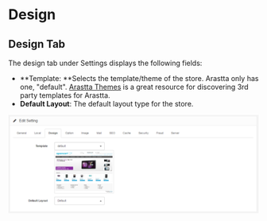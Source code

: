 Design
======

Design Tab
----------

The design tab under Settings displays the following fields:

- **Template: **Selects the template/theme of the store. Arastta only has one, "default". [Arastta Themes](http://themes.arastta.pro/) is a great resource for discovering 3rd party templates for Arastta.
- **Default Layout**: The default layout type for the store.

![settings cache tab](_images/settings-design-tab.png)
